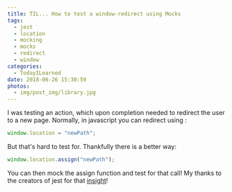 ```yaml
---
title: TIL... How to test a window-redirect using Mocks
tags:
  - jest
  - location
  - mocking
  - mocks
  - redirect
  - window
categories:
  - TodayILearned
date: 2018-06-26 15:30:59
photos:
  - img/post_img/library.jpg
---
```


I was testing an action, which upon completion needed to redirect the user to a new page. Normally, in javascript you can redirect using :

```javascript
window.location = "newPath";
```

But that's hard to test for. Thankfully there is a better way:

```javascript
window.location.assign("newPath");
```

You can then mock the assign function and test for that call! My thanks to the creators of jest for that [insight](https://github.com/facebook/jest/issues/890)!
